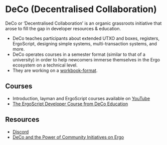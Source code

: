 # **DeCo (Decentralised Collaboration)**


DeCo or ‘Decentralised Collaboration’  is an organic grassroots initiative that arose to fill the gap in developer resources & education. 

- DeCo teaches participants about extended UTXO and boxes, registers, ErgoScript, designing simple systems, multi-transaction systems, and more. 
- DeCo operates courses in a semester format (similar to that of a university) in order to help newcomers immerse themselves in the Ergo ecosystem on a technical level.
- They are working on a [workbook-format](https://deco-education.github.io/deco-docs/docs/intro). 

## Courses

- Introduction, layman and ErgoScript courses available on [YouTube](https://www.youtube.com/channel/UCyOIxD7YSHN5QwLIulOWrew/playlists)
- [The ErgoScript Developer Course from DeCo Education](https://github.com/DeCo-Education/ErgoScript-Developer-Course)


## Resources

- [Discord](https://discord.gg/PQPyFbKZ9z)
- [DeCo and the Power of Community Initiatives on Ergo](https://ergoplatform.org/en/blog/2022-04-21-deco-and-the-power-of-community-initiatives-on-ergo/)